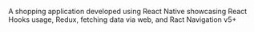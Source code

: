 A shopping application developed using React Native showcasing React Hooks usage, Redux, fetching data via web, and Ract Navigation v5+
